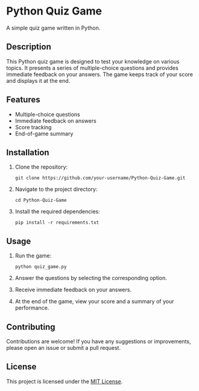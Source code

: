 # Python Quiz Game

A simple quiz game written in Python.

## Description

This Python quiz game is designed to test your knowledge on various topics. It presents a series of multiple-choice questions and provides immediate feedback on your answers. The game keeps track of your score and displays it at the end.

## Features

- Multiple-choice questions
- Immediate feedback on answers
- Score tracking
- End-of-game summary

## Installation

1. Clone the repository:

    ```shell
    git clone https://github.com/your-username/Python-Quiz-Game.git
    ```

2. Navigate to the project directory:

    ```shell
    cd Python-Quiz-Game
    ```

3. Install the required dependencies:

    ```shell
    pip install -r requirements.txt
    ```

## Usage

1. Run the game:

    ```shell
    python quiz_game.py
    ```

2. Answer the questions by selecting the corresponding option.

3. Receive immediate feedback on your answers.

4. At the end of the game, view your score and a summary of your performance.

## Contributing

Contributions are welcome! If you have any suggestions or improvements, please open an issue or submit a pull request.

## License

This project is licensed under the [MIT License](LICENSE).
